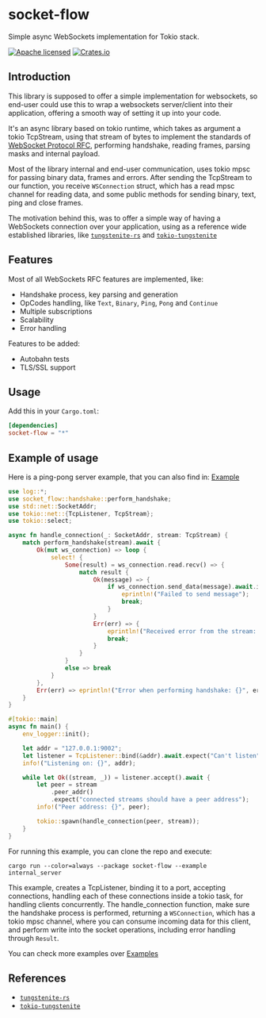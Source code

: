 # socket-flow

Simple async WebSockets implementation for Tokio stack.

[![Apache licensed](https://img.shields.io/badge/license-Apache-blue.svg)](https://github.com/felipemeriga/socket-flow/blob/main/LICENSE)
[![Crates.io](https://img.shields.io/crates/v/socket-flow.svg)](https://crates.io/crates/socket-flow)

## Introduction

This library is supposed to offer a simple implementation for websockets, so end-user could use this
to wrap a websockets server/client into their application, offering a smooth way of setting it up into your code.

It's an async library based on tokio runtime, which takes as argument a tokio TcpStream, using that stream of bytes
to implement the standards of [WebSocket Protocol RFC](https://datatracker.ietf.org/doc/html/rfc6455), performing handshake,
reading frames, parsing masks and internal payload.

Most of the library internal and end-user communication, uses tokio mpsc for passing binary data, frames and errors. After
sending the TcpStream to our function, you receive `WSConnection` struct, which has a read mpsc channel for reading data,
and some public methods for sending binary, text, ping and close frames.

The motivation behind this, was to offer a simple way of having a WebSockets connection over your application, using as a 
reference wide established libraries, like  [`tungstenite-rs`](https://github.com/snapview/tungstenite-rs) and [`tokio-tungstenite`](https://github.com/snapview/tokio-tungstenite/tree/master)

## Features

Most of all WebSockets RFC features are implemented, like:
- Handshake process, key parsing and generation
- OpCodes handling, like `Text`, `Binary`, `Ping`, `Pong` and `Continue`
- Multiple subscriptions
- Scalability
- Error handling

Features to be added:
- Autobahn tests
- TLS/SSL support

## Usage

Add this in your `Cargo.toml`:

```toml
[dependencies]
socket-flow = "*"
```

## Example of usage

Here is a ping-pong server example, that you can also find in: [Example](./examples/internal_server.rs)

```rust
use log::*;
use socket_flow::handshake::perform_handshake;
use std::net::SocketAddr;
use tokio::net::{TcpListener, TcpStream};
use tokio::select;

async fn handle_connection(_: SocketAddr, stream: TcpStream) {
    match perform_handshake(stream).await {
        Ok(mut ws_connection) => loop {
            select! {
                Some(result) = ws_connection.read.recv() => {
                    match result {
                        Ok(message) => {
                            if ws_connection.send_data(message).await.is_err() {
                                eprintln!("Failed to send message");
                                break;
                            }
                        }
                        Err(err) => {
                            eprintln!("Received error from the stream: {}", err);
                            break;
                        }
                    }
                }
                else => break
            }
        },
        Err(err) => eprintln!("Error when performing handshake: {}", err),
    }
}

#[tokio::main]
async fn main() {
    env_logger::init();

    let addr = "127.0.0.1:9002";
    let listener = TcpListener::bind(&addr).await.expect("Can't listen");
    info!("Listening on: {}", addr);

    while let Ok((stream, _)) = listener.accept().await {
        let peer = stream
            .peer_addr()
            .expect("connected streams should have a peer address");
        info!("Peer address: {}", peer);

        tokio::spawn(handle_connection(peer, stream));
    }
}
```

For running this example, you can clone the repo and execute:
```shell
cargo run --color=always --package socket-flow --example internal_server
```

This example, creates a TcpListener, binding it to a port, accepting connections, handling each of these connections
inside a tokio task, for handling clients concurrently. The handle_connection function, make sure the handshake process
is performed, returning a `WSConnection`, which has a tokio mpsc channel, where you can consume incoming data for this client, 
and perform write into the socket operations, including error handling through `Result`.

You can check more examples over [Examples](./examples)

## References

- [`tungstenite-rs`](https://github.com/snapview/tungstenite-rs)
- [`tokio-tungstenite`](https://github.com/snapview/tokio-tungstenite/tree/master)



